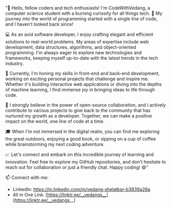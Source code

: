 

"👋 Hello, fellow coders and tech enthusiasts! I'm CodeWithVedang, a computer science student with a burning curiosity for all things tech. 🚀 My journey into the world of programming started with a single line of code, and I haven't looked back since!

💻 As an avid software developer, I enjoy crafting elegant and efficient solutions to real-world problems. My areas of expertise include web development, data structures, algorithms, and object-oriented programming. I'm always eager to explore new technologies and frameworks, keeping myself up-to-date with the latest trends in the tech industry.

🌱 Currently, I'm honing my skills in front-end and back-end development, working on exciting personal projects that challenge and inspire me. Whether it's building interactive web applications or diving into the depths of machine learning, I find immense joy in bringing ideas to life through code.

🤝 I strongly believe in the power of open-source collaboration, and I actively contribute to various projects to give back to the community that has nurtured my growth as a developer. Together, we can make a positive impact on the world, one line of code at a time.

🎓 When I'm not immersed in the digital realm, you can find me exploring the great outdoors, enjoying a good book, or sipping on a cup of coffee while brainstorming my next coding adventure.

📈 Let's connect and embark on this incredible journey of learning and innovation. Feel free to explore my GitHub repositories, and don't hesitate to reach out for collaboration or just a friendly chat. Happy coding! 😄"

📫 Connect with me:
- LinkedIn: https://in.linkedin.com/in/vedang-shelatkar-b3839a26a
- All in One Link: [https://linktr.ee/__vedangs__](https://linktr.ee/__vedangs__)

